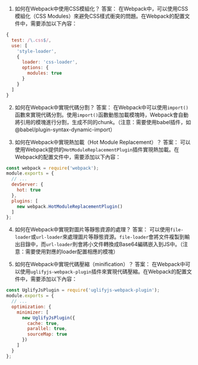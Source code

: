 

1. 如何在Webpack中使用CSS模組化？
答案： 在Webpack中，可以使用CSS模組化（CSS Modules）來避免CSS樣式衝突的問題。在Webpack的配置文件中，需要添加以下內容：
```javascript
{
  test: /\.css$/,
  use: [
    'style-loader',
    {
      loader: 'css-loader',
      options: {
        modules: true
      }
    }
  ]
}
```

2. 如何在Webpack中實現代碼分割？
答案： 在Webpack中可以使用`import()`函數來實現代碼分割。使用`import()`函數動態加載模塊時，Webpack會自動將引用的模塊進行分割，生成不同的chunk。（注意：需要使用babel插件，如@babel/plugin-syntax-dynamic-import）

3. 如何在Webpack中實現熱加載（Hot Module Replacement）？
答案： 可以使用Webpack提供的`HotModuleReplacementPlugin`插件實現熱加載。在Webpack的配置文件中，需要添加以下內容：
```javascript
const webpack = require('webpack');
module.exports = {
  // ...
  devServer: {
    hot: true
  },
  plugins: [
    new webpack.HotModuleReplacementPlugin()
  ]
};
```

4. 如何在Webpack中實現對圖片等靜態資源的處理？
答案： 可以使用`file-loader`或`url-loader`來處理圖片等靜態資源。`file-loader`會將文件複製到輸出目錄中，而`url-loader`則會將小文件轉換成Base64編碼嵌入到JS中。（注意：需要使用對應的loader配置相應的模塊）

5. 如何在Webpack中實現代碼壓縮（minification）？
答案： 在Webpack中可以使用`uglifyjs-webpack-plugin`插件來實現代碼壓縮。在Webpack的配置文件中，需要添加以下內容：
```javascript
const UglifyJsPlugin = require('uglifyjs-webpack-plugin');
module.exports = {
  // ...
  optimization: {
    minimizer: [
      new UglifyJsPlugin({
        cache: true,
        parallel: true,
        sourceMap: true
      })
    ]
  }
};
```